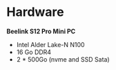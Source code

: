# Hardware

**Beelink S12 Pro Mini PC**

- Intel Alder Lake-N N100
- 16 Go DDR4
- 2 * 500Go (nvme and SSD Sata)
